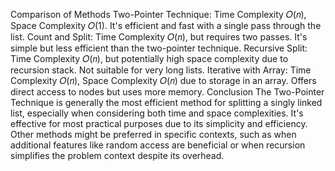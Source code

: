 Comparison of Methods
Two-Pointer Technique: Time Complexity 𝑂(𝑛), Space Complexity 𝑂(1). It's efficient and fast with a single pass through the list.
Count and Split: Time Complexity 𝑂(𝑛), but requires two passes. It's simple but less efficient than the two-pointer technique.
Recursive Split: Time Complexity 𝑂(𝑛), but potentially high space complexity due to recursion stack. Not suitable for very long lists.
Iterative with Array: Time Complexity 𝑂(𝑛), Space Complexity 𝑂(𝑛) due to storage in an array. Offers direct access to nodes but uses more memory.
Conclusion
The Two-Pointer Technique is generally the most efficient method for splitting a singly linked list, especially when considering both time and space complexities.
It's effective for most practical purposes due to its simplicity and efficiency. 
Other methods might be preferred in specific contexts, such as when additional features like random access are beneficial or when recursion simplifies the problem context despite its overhead.
